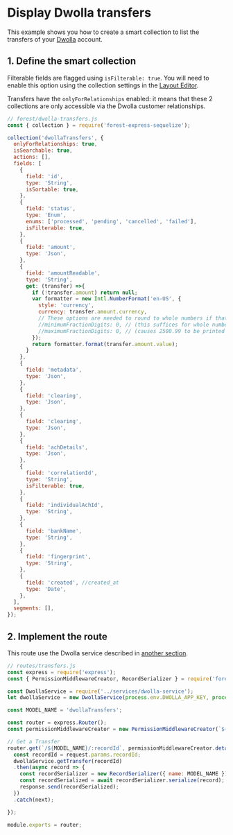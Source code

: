 # Display Dwolla transfers

This example shows you how to create a smart collection to list the transfers of your [Dwolla](https://www.dwolla.com/) account.

## 1. Define the smart collection <a href="#requirements" id="requirements"></a>

Filterable fields are flagged using `isFilterable: true`. You will need to enable this option using the collection settings in the [Layout Editor](https://docs.forestadmin.com/documentation/reference-guide/views/using-the-layout-editor-mode).&#x20;

Transfers have the  `onlyForRelationships` enabled: it means that these 2 collections are only accessible via the Dwolla customer relationships.

```javascript
// forest/dwolla-transfers.js
const { collection } = require('forest-express-sequelize');

collection('dwollaTransfers', {
  onlyForRelationships: true,
  isSearchable: true,
  actions: [],
  fields: [
    {
      field: 'id', 
      type: 'String',
      isSortable: true,
    },
    {
      field: 'status',
      type: 'Enum',
      enums: ['processed', 'pending', 'cancelled', 'failed'],
      isFilterable: true,
    },
    {
      field: 'amount',
      type: 'Json', 
    },
    {
      field: 'amountReadable',
      type: 'String',
      get: (transfer) =>{
        if (!transfer.amount) return null;
        var formatter = new Intl.NumberFormat('en-US', {
          style: 'currency',
          currency: transfer.amount.currency,        
          // These options are needed to round to whole numbers if that's what you want.
          //minimumFractionDigits: 0, // (this suffices for whole numbers, but will print 2500.10 as $2,500.1)
          //maximumFractionDigits: 0, // (causes 2500.99 to be printed as $2,501)
        });
        return formatter.format(transfer.amount.value);
      }
    },
    {
      field: 'metadata',
      type: 'Json',        
    },    
    {
      field: 'clearing',
      type: 'Json',        
    },
    {
      field: 'clearing',
      type: 'Json',        
    },
    {
      field: 'achDetails',
      type: 'Json',
    },
    {
      field: 'correlationId',
      type: 'String',
      isFilterable: true,
    },    
    {
      field: 'individualAchId',
      type: 'String',
    },    
    {
      field: 'bankName',
      type: 'String',
    },    
    {
      field: 'fingerprint',
      type: 'String',
    },    
    {
      field: 'created', //created_at
      type: 'Date',
    },
  ],
  segments: [],
});

```

## 2. Implement the route <a href="#requirements" id="requirements"></a>

This route use the Dwolla service described in [another section](dwolla-service.md).

```javascript
// routes/transfers.js
const express = require('express');
const { PermissionMiddlewareCreator, RecordSerializer } = require('forest-express-sequelize');

const DwollaService = require('../services/dwolla-service');
let dwollaService = new DwollaService(process.env.DWOLLA_APP_KEY, process.env.DWOLLA_APP_SECRET, process.env.DWOLLA_ENVIRONMENT);

const MODEL_NAME = 'dwollaTransfers';

const router = express.Router();
const permissionMiddlewareCreator = new PermissionMiddlewareCreator(`${MODEL_NAME}`);

// Get a Transfer
router.get(`/${MODEL_NAME}/:recordId`, permissionMiddlewareCreator.details(), (request, response, next) => {
  const recordId = request.params.recordId;
  dwollaService.getTransfer(recordId)
  .then(async record => {
    const recordSerializer = new RecordSerializer({ name: MODEL_NAME });
    const recordSerialized = await recordSerializer.serialize(record);
    response.send(recordSerialized);
  })
  .catch(next);

});

module.exports = router;
```
